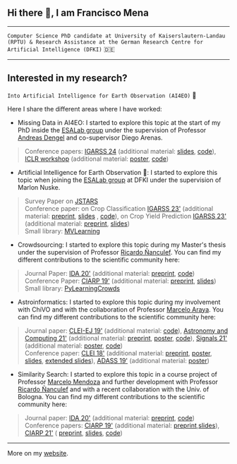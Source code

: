 ## Hi there 👋, I am Francisco Mena
---

```Computer Science PhD candidate at University of Kaiserslautern-Landau (RPTU) & Research Assistance at the German Research Centre for Artificial Intelligence (DFKI)``` :de:

---

## Interested in my research?

```Into Artificial Intelligence for Earth Observation (AI4EO)``` :satellite:

Here I share the different areas where I have worked:

* Missing Data in AI4EO: I started to explore this topic at the start of my PhD inside the [ESALab group](https://www.ai4eo-factory.de/en-index.html) under the supervision of Professor [Andreas Dengel](https://www.dfki.uni-kl.de/~dengel/indexEng.php) and co-supervisor Diego Arenas.
> Conference papers: [IGARSS 24](https://arxiv.org/abs/2403.14297) (additional material: [slides](), [code](https://github.com/fmenat/missingviews-study-EO)), [ICLR workshop](https://ml-for-rs.github.io/iclr2024/) (additional material: [poster](./posters/2024_missing_analysis.pdf), [code](https://github.com/fmenat/missingviews-study-EO))  

* Artificial Intelligence for Earth Observation :satellite:: I started to explore this topic when joining the [ESALab group](https://www.ai4eo-factory.de/en-index.html) at DFKI under the supervision of Marlon Nuske.
> Survey Paper on [JSTARS](https://doi.org/10.1109/JSTARS.2024.3361556)  
> Conference paper: on Crop Classification [IGARSS 23'](https://ieeexplore.ieee.org/document/10282138) (additional material: [preprint](https://arxiv.org/abs/2308.05407), [slides](./presentations/2023_IGARSS_MVC.pdf) , [code](https://github.com/fmenat/MultiviewCropClassification)), on Crop Yield Prediction [IGARSS 23'](https://ieeexplore.ieee.org/document/10282318/) (additional material:  [preprint](https://arxiv.org/abs/2308.08948), [slides](./presentations/2023_IGARSS_IFYieldPred.pdf))  
> Small library: [MVLearning](https://github.com/fmenat/mvlearning)

* Crowdsourcing: I started to explore this topic during my Master's thesis under the supervision of Professor [Ricardo Ñanculef](https://investigadores.anid.cl/es/public_search/researcher?id=18295). You can find my different contributions to the scientific community here:  
> Journal Paper:  [IDA 20'](https://doi.org/10.3233/IDA-200009)  (additional material:  [preprint](https://www.researchgate.net/publication/347461451_Collective_annotation_patterns_in_learning_from_crowds), [code](https://github.com/FMena14/MixtureofGroups))  
> Conference Paper: [CIARP 19'](https://doi.org/10.1007/978-3-030-33904-3_46) (additional material:  [preprint](https://www.researchgate.net/publication/336816127_Revisiting_Machine_Learning_from_Crowds_a_Mixture_Model_for_Grouping_Annotations), [slides](./presentations/2019_CIARP_CMM.pdf))  
> Small library: [PyLearningCrowds](https://github.com/fmenat/PyLearningCrowds)  

* Astroinformatics: I started to explore this topic during my involvement with ChiVO and with the collaboration of Professor [Marcelo Araya](https://www.inf.utfsm.cl/~maray/wiki/doku.php). You can find my different contributions to the scientific community here:  
> Journal paper: [CLEI-EJ 19'](https://doi.org/10.19153/cleiej.22.3.3) (additional material:  [code](https://github.com/fmenat/ExoplanetDetection)), [Astronomy and Computing 21'](http://dx.doi.org/10.1016/j.ascom.2021.100461) (additional material:  [preprint](https://www.researchgate.net/publication/350163853_Harnessing_the_power_of_CNNs_for_unevenly-sampled_light-curves_using_Markov_Transition_Field), [poster](./posters/2020_MTF.pdf), [code](https://github.com/Buguemar/PIIC19/tree/master/code/obj1)), [Signals 21'](http://dx.doi.org/10.3390/signals2040042) (additional material:  [poster](./posters/2020_VAE.pdf), [code](https://github.com/Buguemar/PIIC19/tree/master/code/obj4))  
> Conference paper: [CLEI 18'](https://doi.org/10.1109/CLEI.2018.00041)  (additional material:  [preprint](https://www.researchgate.net/publication/334992434_Refining_Exoplanet_Detection_Using_Supervised_Learning_and_Feature_Engineering), [poster](./posters/2018_ChileWIC_exoplanet.pdf), [slides](./presentations/2018_SLIOA-CLEI_Exoplanet.pdf), [extended slides](./presentations/2019_DI-UTFSM_Exoplanet.pdf)), [ADASS 19'](https://www.aspbooks.org/a/volumes/article_details/?paper_id=39815) (additional material: [poster](./posters/2019_ADASS_Exoplanet.pdf))  

* Similarity Search: I started to explore this topic in a course project of Professor [Marcelo Mendoza](https://www.inf.utfsm.cl/~mmendoza/) and further development with Professor [Ricardo Ñanculef](https://investigadores.anid.cl/es/public_search/researcher?id=18295) and with a recent collaboration with the Univ. of Bologna. You can find my different contributions to the scientific community here:  
> Journal paper: [IDA 20'](https://doi.org/10.3233/IDA-200013) (additional material:  [preprint](https://www.researchgate.net/publication/347462953_Interpretable_and_effective_hashing_via_Bernoulli_variational_auto-encoders), [code](https://github.com/fmenat/DiscreteVAE))  
> Conference papers: [CIARP 19'](https://doi.org/10.1007/978-3-030-33904-3_12)  (additional material:  [preprint](https://www.researchgate.net/publication/336823794_A_Binary_Variational_Autoencoder_for_Hashing),[slides](./presentations/2019_CIARP_BVAE.pdf)), [CIARP 21'](http://dx.doi.org/10.1007/978-3-030-93420-0_25)  ( [preprint](https://arxiv.org/abs/2007.08799), [slides](./presentations/2021_CIARP_SSBVAE.pdf), [code](https://github.com/amacaluso/SSB-VAE))  

---

More on my [website](https://fmenat.github.io).

